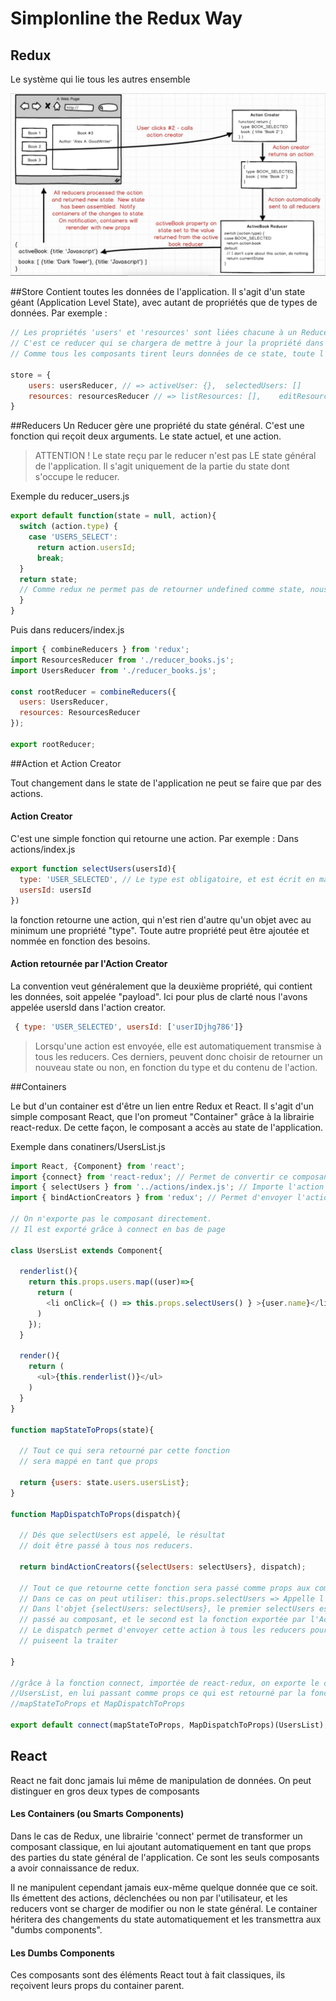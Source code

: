 # Simplonline the Redux Way

## Redux
Le système qui lie tous les autres ensemble

![Alt text](./redux-schema.png)

##Store
Contient toutes les données de l'application. Il s'agit d'un state géant (Application Level State), avec autant de propriétés que de types de données.  Par exemple :
```javascript
// Les propriétés 'users' et 'resources' sont liées chacune à un Reducer.
// C'est ce reducer qui se chargera de mettre à jour la propriété dans le state général.
// Comme tous les composants tirent leurs données de ce state, toute l'application est automatiquement mise à jour.

store = {
	users: usersReducer, // => activeUser: {},	selectedUsers: []
	resources: resourcesReducer // => listResources: [],	editResource: {}, viewResource: {}
}
```

##Reducers
Un Reducer gère une propriété du state général. C'est une fonction qui reçoit deux arguments. Le state actuel, et une action.

> ATTENTION ! Le state reçu par le reducer n'est pas LE state général de l'application. Il s'agit uniquement de la partie du state dont s'occupe le reducer.

Exemple du reducer_users.js

```javascript
export default function(state = null, action){
  switch (action.type) {
    case 'USERS_SELECT':
      return action.usersId;
      break;
  }
  return state;
  // Comme redux ne permet pas de retourner undefined comme state, nous lui donnons null comme valeur par défaut.
  }
}
```
Puis dans reducers/index.js

```javascript
import { combineReducers } from 'redux';
import ResourcesReducer from './reducer_books.js';
import UsersReducer from './reducer_books.js';

const rootReducer = combineReducers({
  users: UsersReducer,
  resources: ResourcesReducer
});

export rootReducer;
```

##Action et Action Creator

Tout changement dans le state de l'application ne peut se faire que par des actions.

#### Action Creator

C'est une simple fonction qui retourne une action. Par exemple :
Dans actions/index.js

```javascript
export function selectUsers(usersId){
  type: 'USER_SELECTED', // Le type est obligatoire, et est écrit en majuscules. Généralement il vient d'un const plutôt qu'une string
  usersId: usersId
})
```

la fonction retourne une action, qui n'est rien d'autre qu'un objet avec au minimum une propriété "type".
Toute autre propriété peut être ajoutée et nommée en fonction des besoins.

#### Action retournée par l'Action Creator

La convention veut généralement que la deuxième propriété, qui contient les données, soit appelée "payload". Ici pour plus de clarté nous l'avons appelée usersId dans l'action creator.
```javascript
 { type: 'USER_SELECTED', usersId: ['userIDjhg786']}
```

> Lorsqu'une action est envoyée, elle est automatiquement transmise à tous les reducers. Ces derniers, peuvent donc choisir de retourner un nouveau state ou non, en fonction du type et du contenu de l'action.

##Containers

Le but d'un container est d'être un lien entre Redux et React. Il s'agit d'un simple composant React, que l'on promeut "Container" grâce à la librairie react-redux. De cette façon, le composant a accès au state de l'application.

Exemple dans conatiners/UsersList.js

```javascript
import React, {Component} from 'react';
import {connect} from 'react-redux'; // Permet de convertir ce composant en container
import { selectUsers } from '../actions/index.js'; // Importe l'action creator dont on a besoin
import { bindActionCreators } from 'redux'; // Permet d'envoyer l'action à tous les reducers

// On n'exporte pas le composant directement.
// Il est exporté grâce à connect en bas de page

class UsersList extends Component{

  renderlist(){
    return this.props.users.map((user)=>{
      return (
        <li onClick={ () => this.props.selectUsers() } >{user.name}</li>
      )
    });
  }

  render(){
    return (
      <ul>{this.renderlist()}</ul>
    )
  }
}

function mapStateToProps(state){

  // Tout ce qui sera retourné par cette fonction
  // sera mappé en tant que props

  return {users: state.users.usersList};
}

function MapDispatchToProps(dispatch){

  // Dés que selectUsers est appelé, le résultat
  // doit être passé à tous nos reducers.

  return bindActionCreators({selectUsers: selectUsers}, dispatch);

  // Tout ce que retourne cette fonction sera passé comme props aux composants.
  // Dans ce cas on peut utiliser: this.props.selectUsers => Appelle l'Action Creator
  // Dans l'objet {selectUsers: selectUsers}, le premier selectUsers est le nom du props
  // passé au composant, et le second est la fonction exportée par l'Action Creator.
  // Le dispatch permet d'envoyer cette action à tous les reducers pour que les concernés
  // puiseent la traiter

}

//grâce à la fonction connect, importée de react-redux, on exporte le composant
//UsersList, en lui passant comme props ce qui est retourné par la fonction
//mapStateToProps et MapDispatchToProps

export default connect(mapStateToProps, MapDispatchToProps)(UsersList);

```

## React
React ne fait donc jamais lui même de manipulation de données. On peut distinguer en gros deux types de composants

#### Les Containers (ou Smarts Components)

Dans le cas de Redux, une librairie 'connect' permet de transformer un composant classique, en lui ajoutant automatiquement en tant que props des parties du state général de l'application. Ce sont les seuls composants a avoir connaissance de redux.

Il ne manipulent cependant jamais eux-même quelque donnée que ce soit. Ils émettent des actions, déclenchées ou non par l'utilisateur, et les reducers vont se charger de modifier ou non le state général. Le container héritera des changements du state automatiquement et les transmettra aux "dumbs components".

#### Les Dumbs Components

Ces composants sont des éléments React tout à fait classiques, ils reçoivent leurs props du container parent.
